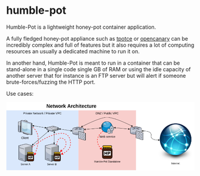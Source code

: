 # humble-pot

Humble-Pot is a lightweight honey-pot container application.

A fully fledged honey-pot appliance such as [tpotce](https://github.com/telekom-security/tpotce) or [opencanary](https://github.com/thinkst/opencanary) can be incredibly complex and full of features but it also requires a lot of computing resources an usually a dedicated machine to run it on.

In another hand, Humble-Pot is meant to run in a container that can be stand-alone in a single code single GB of RAM or using the idle capacity of another server that for instance is an FTP server but will alert if someone brute-forces/fuzzing the HTTP port.

Use cases:

![Network Architecture](https://github.com/davift/humble-pot/raw/main/humble-pot.drawio.png)

